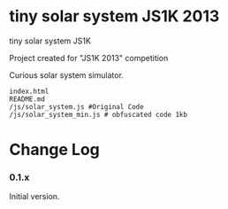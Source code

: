 tiny solar system JS1K 2013
======================

tiny solar system JS1K

Project created for "JS1K 2013" competition 

Curious solar system simulator. 

    index.html
    README.md
    /js/solar_system.js #Original Code
    /js/solar_system_min.js # obfuscated code 1kb

Change Log
==========

### 0.1.x 

Initial version.
